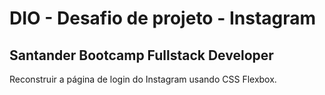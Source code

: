 # DIO - Desafio de projeto - Instagram
## Santander Bootcamp Fullstack Developer

Reconstruir a página de login do Instagram usando CSS Flexbox.

